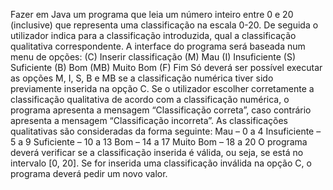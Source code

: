 Fazer em Java um programa que leia um número inteiro entre 0 e 20 (inclusive) que
representa uma classificação na escala 0-20. De seguida o utilizador indica para a
classificação introduzida, qual a classificação qualitativa correspondente. A interface do
programa será baseada num menu de opções:
(C) Inserir classificação
(M) Mau
(I) Insuficiente
(S) Suficiente
(B) Bom
(MB) Muito Bom
(F) Fim
Só deverá ser possível executar as opções M, I, S, B e MB se a classificação numérica
tiver sido previamente inserida na opção C. Se o utilizador escolher corretamente a
classificação qualitativa de acordo com a classificação numérica, o programa apresenta a
mensagem “Classificação correta”, caso contrário apresenta a mensagem “Classificação
incorreta”.
As classificações qualitativas são consideradas da forma seguinte:
Mau – 0 a 4
Insuficiente – 5 a 9
Suficiente – 10 a 13
Bom – 14 a 17
Muito Bom – 18 a 20
O programa deverá verificar se a classificação inserida é válida, ou seja, se está no
intervalo [0, 20]. Se for inserida uma classificação inválida na opção C, o programa
deverá pedir um novo valor.
